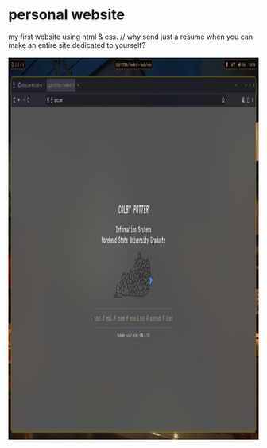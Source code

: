 # personal website
my first website using html & css. //
why send just a resume when you can make an entire site dedicated to yourself?
<br><br>
<img src = "/images/2025-06-25-221630_hyprshot.png"
		width="1024" height="768" />

